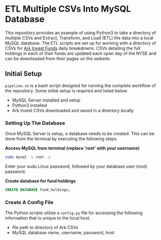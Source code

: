 # ETL Multiple CSVs Into MySQL Database
This repository provides an example of using Python3 to take a directory of multiple CSVs and
Extract, Transform, and Load (ETL) the data into a local MySQL database. The ETL scripts are 
set up for working with a directory of CSVs for [Ark Invest Funds](https://ark-funds.com/our-etfs/) 
daily breakdowns. CSVs detailing the full holdings in each of their funds are updated each open day 
of the NYSE and can be downloaded from their pages on the website.

## Initial Setup
`pipeline.sh` is a bash script designed for running the complete workflow of the repository. Some 
initial setup is required and listed below.
* MySQL Server installed and setup
* Python3 installed
* Ark Invest CSVs downloaded and saved in a directory locally

### Setting Up The Database
Once MySQL Server is setup, a database needs to be created. This can be done from the terminal by 
executing the following steps.

**Access MySQL from terminal (replace 'root' with your username)**
``` bash
sudo mysql -u root -p
```
Enter your sudo Linux password, followed by your database user (root) password.

**Create database for fund holdings**
``` sql
CREATE DATABASE fund_holdings;
```

### Create A Config File
The Python scripts utilize a `config.py` file for accessing the following information that is unique 
to the local host.

* file path to directory of Ark CSVs
* MySQL database name, username, password, host
